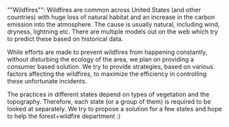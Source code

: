""Wildfires"": Wildfires are common across United States (and other countries) with huge loss of natural habitat and an increase in the carbon emission into the atmosphere.
The cause is usually natural, including wind, dryness, lightning etc. There are multiple models out on the web which try to predict these based on historical data. 

While efforts are made to prevent wildfires from happening constantly, without disturbing the ecology of the area, we plan on providing a consumer based solution.
We try to provide strategies, based on various factors affecting the wildfires, to maximize the efficiency in controlling these unfortunate incidents. 

The practices in different states depend on types of vegetation and the topography. Therefore, each state (or a group of them) is required to be looked at separately. 
We try to propose a solution for a few states and hope to help the forest+wildfire department :)
